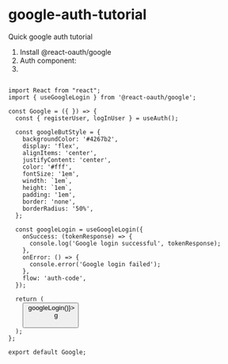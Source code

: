 # google-auth-tutorial
Quick google auth tutorial

1. Install @react-oauth/google
2. Auth component:
3.
<pre><code class="language-js">
import React from "react";
import { useGoogleLogin } from '@react-oauth/google';

const Google = ({ }) => {
  const { registerUser, logInUser } = useAuth();

  const googleButStyle = {
    backgroundColor: '#4267b2',
    display: 'flex',
    alignItems: 'center',
    justifyContent: 'center',
    color: '#fff',
    fontSize: '1em',
    windth: `1em`,
    height: `1em`,
    padding: '1em',
    border: 'none',
    borderRadius: '50%',
  };

  const googleLogin = useGoogleLogin({
    onSuccess: (tokenResponse) => {
      console.log('Google login successful', tokenResponse);
    },
    onError: () => {
      console.error('Google login failed');
    },
    flow: 'auth-code',
  });

  return (
    <button
      style={googleButStyle}
      onClick={() => googleLogin()}>
      g
    </button>
  );
};

export default Google; 
</code>
</pre>





